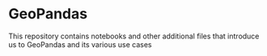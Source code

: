 # GeoPandas
This repository contains notebooks and other additional files that introduce us to GeoPandas and its various use cases
